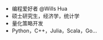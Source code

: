 - 编程爱好者 @Wills Hua
- 硕士研究生，经济学，统计学
- 量化策略开发
- Python，C++，Julia，Scala，Go...

<!---
willshua/willshua is a ✨ special ✨ repository because its `README.md` (this file) appears on your GitHub profile.
You can click the Preview link to take a look at your changes.
--->
